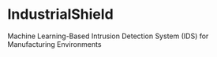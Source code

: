 # IndustrialShield
Machine Learning-Based Intrusion Detection System (IDS) for Manufacturing Environments
